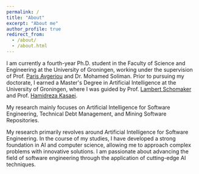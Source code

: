 ```yaml
---
permalink: /
title: "About"
excerpt: "About me"
author_profile: true
redirect_from: 
  - /about/
  - /about.html
---
```


I am currently a fourth-year Ph.D. student in the Faculty of Science and Engineering at the University of Groningen, working under the supervision of Prof. [Paris Avgeriou](http://www.cs.rug.nl/~paris/) and Dr. Mohamed Soliman. Prior to pursuing my doctorate, I earned a Master's Degree in Artificial Intelligence at the University of Groningen, where I was guided by Prof. [Lambert Schomaker](https://www.ai.rug.nl/~lambert/) and Prof. [Hamidreza Kasaei](https://hkasaei.github.io).

My research mainly focuses on Artificial Intelligence for Software Engineering, Technical Debt Management, and Mining Software Repositories.

My research primarily revolves around Artificial Intelligence for Software Engineering. In the course of my studies, I have developed a strong foundation in AI and computer science, allowing me to approach complex problems with innovative solutions. I am passionate about advancing the field of software engineering through the application of cutting-edge AI techniques.
